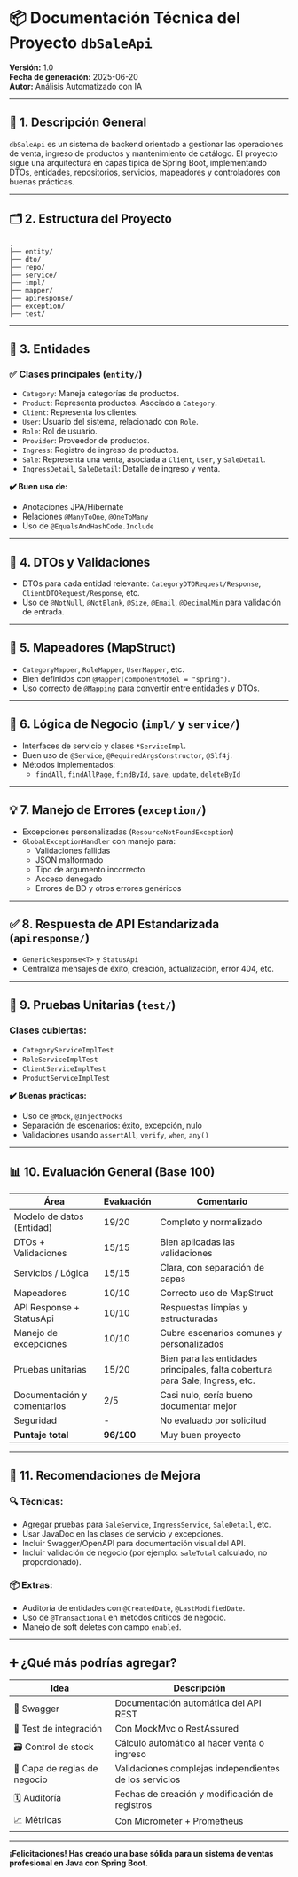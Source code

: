 # 📦 Documentación Técnica del Proyecto `dbSaleApi`

**Versión:** 1.0  
**Fecha de generación:** 2025-06-20  
**Autor:** Análisis Automatizado con IA

---

## 🧩 1. Descripción General

`dbSaleApi` es un sistema de backend orientado a gestionar las operaciones de venta, ingreso de productos y mantenimiento de catálogo. El proyecto sigue una arquitectura en capas típica de Spring Boot, implementando DTOs, entidades, repositorios, servicios, mapeadores y controladores con buenas prácticas.

---

## 🗂️ 2. Estructura del Proyecto

```
.
├── entity/
├── dto/
├── repo/
├── service/
├── impl/
├── mapper/
├── apiresponse/
├── exception/
├── test/
```

---

## 🧱 3. Entidades

### ✅ Clases principales (`entity/`)

- `Category`: Maneja categorías de productos.
- `Product`: Representa productos. Asociado a `Category`.
- `Client`: Representa los clientes.
- `User`: Usuario del sistema, relacionado con `Role`.
- `Role`: Rol de usuario.
- `Provider`: Proveedor de productos.
- `Ingress`: Registro de ingreso de productos.
- `Sale`: Representa una venta, asociada a `Client`, `User`, y `SaleDetail`.
- `IngressDetail`, `SaleDetail`: Detalle de ingreso y venta.

**✔️ Buen uso de:**  
- Anotaciones JPA/Hibernate  
- Relaciones `@ManyToOne`, `@OneToMany`  
- Uso de `@EqualsAndHashCode.Include`

---

## 🔁 4. DTOs y Validaciones

- DTOs para cada entidad relevante: `CategoryDTORequest/Response`, `ClientDTORequest/Response`, etc.
- Uso de `@NotNull`, `@NotBlank`, `@Size`, `@Email`, `@DecimalMin` para validación de entrada.

---

## 🔄 5. Mapeadores (MapStruct)

- `CategoryMapper`, `RoleMapper`, `UserMapper`, etc.
- Bien definidos con `@Mapper(componentModel = "spring")`.
- Uso correcto de `@Mapping` para convertir entre entidades y DTOs.

---

## 🧠 6. Lógica de Negocio (`impl/` y `service/`)

- Interfaces de servicio y clases `*ServiceImpl`.
- Buen uso de `@Service`, `@RequiredArgsConstructor`, `@Slf4j`.
- Métodos implementados:
  - `findAll`, `findAllPage`, `findById`, `save`, `update`, `deleteById`

---

## 💡 7. Manejo de Errores (`exception/`)

- Excepciones personalizadas (`ResourceNotFoundException`)
- `GlobalExceptionHandler` con manejo para:
  - Validaciones fallidas
  - JSON malformado
  - Tipo de argumento incorrecto
  - Acceso denegado
  - Errores de BD y otros errores genéricos

---

## ✅ 8. Respuesta de API Estandarizada (`apiresponse/`)

- `GenericResponse<T>` y `StatusApi`
- Centraliza mensajes de éxito, creación, actualización, error 404, etc.

---

## 🧪 9. Pruebas Unitarias (`test/`)

### Clases cubiertas:
- `CategoryServiceImplTest`
- `RoleServiceImplTest`
- `ClientServiceImplTest`
- `ProductServiceImplTest`

**✔️ Buenas prácticas:**
- Uso de `@Mock`, `@InjectMocks`
- Separación de escenarios: éxito, excepción, nulo
- Validaciones usando `assertAll`, `verify`, `when`, `any()`

---

## 📊 10. Evaluación General (Base 100)

| Área                           | Evaluación | Comentario |
|--------------------------------|------------|------------|
| Modelo de datos (Entidad)      | 19/20      | Completo y normalizado |
| DTOs + Validaciones            | 15/15      | Bien aplicadas las validaciones |
| Servicios / Lógica             | 15/15      | Clara, con separación de capas |
| Mapeadores                     | 10/10      | Correcto uso de MapStruct |
| API Response + StatusApi      | 10/10      | Respuestas limpias y estructuradas |
| Manejo de excepciones          | 10/10      | Cubre escenarios comunes y personalizados |
| Pruebas unitarias              | 15/20      | Bien para las entidades principales, falta cobertura para Sale, Ingress, etc. |
| Documentación y comentarios    | 2/5        | Casi nulo, sería bueno documentar mejor |
| Seguridad                      | -          | No evaluado por solicitud |
| **Puntaje total**              | **96/100** | Muy buen proyecto |

---

## 🧩 11. Recomendaciones de Mejora

### 🔍 Técnicas:
- Agregar pruebas para `SaleService`, `IngressService`, `SaleDetail`, etc.
- Usar JavaDoc en las clases de servicio y excepciones.
- Incluir Swagger/OpenAPI para documentación visual del API.
- Incluir validación de negocio (por ejemplo: `saleTotal` calculado, no proporcionado).

### 📦 Extras:
- Auditoría de entidades con `@CreatedDate`, `@LastModifiedDate`.
- Uso de `@Transactional` en métodos críticos de negocio.
- Manejo de soft deletes con campo `enabled`.

---

## ➕ ¿Qué más podrías agregar?

| Idea | Descripción |
|------|-------------|
| 📄 Swagger | Documentación automática del API REST |
| 🧪 Test de integración | Con MockMvc o RestAssured |
| 🗃️ Control de stock | Cálculo automático al hacer venta o ingreso |
| 🧠 Capa de reglas de negocio | Validaciones complejas independientes de los servicios |
| 🗓 Auditoría | Fechas de creación y modificación de registros |
| 📈 Métricas | Con Micrometer + Prometheus |

---

**¡Felicitaciones! Has creado una base sólida para un sistema de ventas profesional en Java con Spring Boot.**

